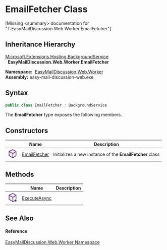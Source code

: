 EmailFetcher Class
==================

[Missing &lt;summary> documentation for "T:EasyMailDiscussion.Web.Worker.EmailFetcher"]



Inheritance Hierarchy
---------------------
[Microsoft.Extensions.Hosting.BackgroundService][1]  
  **EasyMailDiscussion.Web.Worker.EmailFetcher**  

  **Namespace:**  [EasyMailDiscussion.Web.Worker][2]  
  **Assembly:** easy-mail-discussion-web.exe

Syntax
------

```csharp
public class EmailFetcher : BackgroundService
```

The **EmailFetcher** type exposes the following members.


Constructors
------------

|                  | Name              | Description                                              |
| ---------------- | ----------------- | -------------------------------------------------------- |
| ![Public method] | [EmailFetcher][3] | Initializes a new instance of the **EmailFetcher** class |


Methods
-------

|                     | Name              | Description |
| ------------------- | ----------------- | ----------- |
| ![Protected method] | [ExecuteAsync][4] |             |


See Also
--------

#### Reference
[EasyMailDiscussion.Web.Worker Namespace][2]  

[1]: https://docs.microsoft.com/dotnet/api/microsoft.extensions.hosting.backgroundservice
[2]: ../README.md
[3]: _ctor.md
[4]: ExecuteAsync.md
[Public method]: ../../icons/pubmethod.svg "Public method"
[Protected method]: ../../icons/protmethod.svg "Protected method"